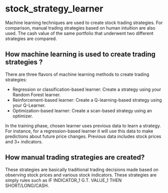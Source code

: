 # stock_strategy_learner

Machine learning techniques are used to create stock trading strategies. For comparison, manual trading strategies based on human intuition are also used. The cash value of the same portfolio that underwent two different strategies are compared. 

## How machine learning is used to create trading strategies ?

There are three flavors of machine learning methods to create trading strategies:

- Regression or classification-based learner: Create a strategy using your Random Forest learner. 
- Reinforcement-based learner: Create a Q-learning-based strategy using your Q-Learner. 
- Optimization-based learner: Create a scan-based strategy using an optimizer. 

In the training phase, chosen learner uses previous data to learn a strategy. For instance, for a regression-based learner it will use this data to make predictions about future price changes. Previous data includes stock prices and 3+ indicators. 


## How manual trading strategies are created?

These strategies are basically traditional trading decisions made based on observing stock prices and various stock indicators. These strategies are simply rules such as IF INDICATOR_1 G.T. VALUE_1 THEN SHORT/LONG/CASH. 
